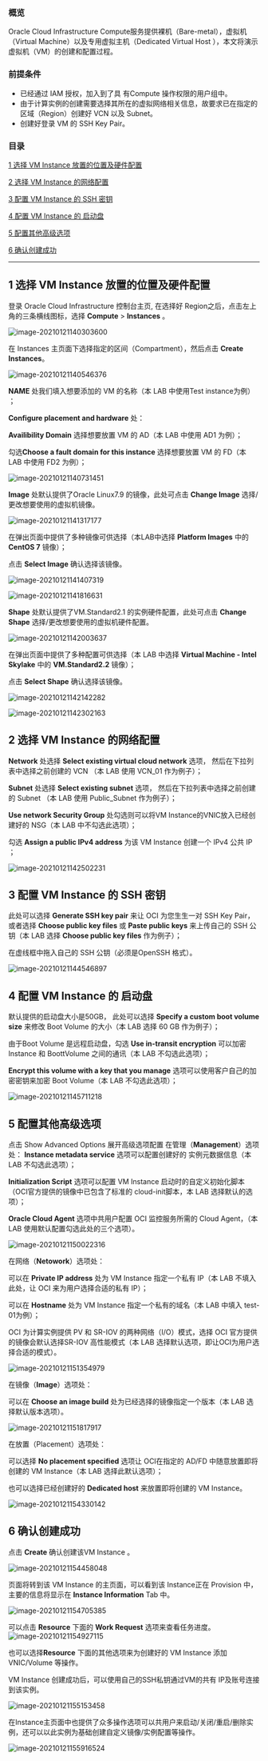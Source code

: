 ### 概览

Oracle Cloud Infrastructure Compute服务提供裸机（Bare-metal），虚拟机（Virtual Machine）以及专用虚拟主机（Dedicated Virtual Host ），本文将演示虚拟机（VM）的创建和配置过程。



### 前提条件 

- 已经通过 IAM 授权，加入到了具 有Compute 操作权限的用户组中。
- 由于计算实例的创建需要选择其所在的虚拟网络相关信息，故要求已在指定的区域（Region）创建好 VCN 以及 Subnet。
- 创建好登录 VM 的 SSH Key Pair。



### 目录

[1 选择 VM Instance 放置的位置及硬件配置 ](#step1)

[2 选择 VM Instance 的网络配置](#step2)

[3 配置 VM Instance 的 SSH 密钥 ](#step3)

[4 配置 VM Instance 的 启动盘](#step4)

[5 配置其他高级选项 ](#step5)

[6 确认创建成功 ](#step6)

 

------

 <a name="step1"></a>

## 1 选择 VM Instance 放置的位置及硬件配置 

登录 Oracle Cloud Infrastructure 控制台主页, 在选择好 Region之后，点击左上角的三条横线图标，选择 **Compute** > **Instances** 。

![image-20210121140303600](images/image-20210121140303600.png)

在 Instances 主页面下选择指定的区间（Compartment），然后点击 **Create Instances**。

![image-20210121140546376](images/image-20210121140546376.png)

 **NAME** 处我们填入想要添加的 VM 的名称（本 LAB 中使用Test instance为例） ；

 **Configure placement and hardware** 处：

 **Availibility Domain** 选择想要放置 VM 的 AD（本 LAB 中使用 AD1 为例）；

 勾选**Choose a fault domain for this instance** 选择想要放置 VM 的 FD（本 LAB 中使用 FD2 为例）；

![image-20210121140731451](images/image-20210121140731451.png)

  **Image** 处默认提供了Oracle Linux7.9 的镜像，此处可点击 **Change Image** 选择/更改想要使用的虚拟机镜像。

![image-20210121141317177](images/image-20210121141317177.png)

  在弹出页面中提供了多种镜像可供选择（本LAB中选择 **Platform Images** 中的 **CentOS 7** 镜像）；

  点击 **Select Image** 确认选择该镜像。

![image-20210121141407319](images/image-20210121141407319.png)

![image-20210121141816631](images/image-20210121141816631.png)



  **Shape** 处默认提供了VM.Standard2.1 的实例硬件配置，此处可点击 **Change Shape** 选择/更改想要使用的虚拟机硬件配置。

![image-20210121142003637](images/image-20210121142003637.png)

  在弹出页面中提供了多种配置可供选择（本 LAB 中选择 **Virtual Machine - Intel Skylake** 中的 **VM.Standard2.2** 镜像）；

  点击 **Select Shape** 确认选择该镜像。

![image-20210121142142282](images/image-20210121142142282.png)

![image-20210121142302163](images/image-20210121142302163.png)



 <a name="step2"></a>

## 2 选择 VM Instance 的网络配置 

**Network** 处选择 **Select existing virtual cloud network** 选项， 然后在下拉列表中选择之前创建的 VCN （本 LAB 使用 VCN_01 作为例子）；

**Subnet** 处选择 **Select existing subnet** 选项， 然后在下拉列表中选择之前创建的 Subnet （本 LAB 使用 Public_Subnet 作为例子）；

**Use network Security Group** 处勾选则可以将VM Instance的VNIC放入已经创建好的 NSG（本 LAB 中不勾选此选项）；

勾选 **Assign a public IPv4 address** 为该 VM Instance 创建一个 IPv4 公共 IP ；

![image-20210121142502231](images/image-20210121142502231.png)



  <a name="step3"></a>

## 3 配置 VM Instance 的 SSH 密钥 

此处可以选择 **Generate SSH key pair** 来让 OCI 为您生生一对 SSH Key Pair， 或者选择 **Choose public key files** 或 **Paste public keys** 来上传自己的 SSH 公钥（本 LAB 选择 **Choose public key files** 作为例子）；

在虚线框中拖入自己的 SSH 公钥（必须是OpenSSH 格式）。


![image-20210121144546897](images/image-20210121144546897.png)


  <a name="step4"></a>

## 4 配置 VM Instance 的 启动盘 

默认提供的启动盘大小是50GB， 此处可以选择 **Specify a custom boot volume size** 来修改 Boot Volume 的大小（本 LAB 选择 60 GB 作为例子）；

由于Boot Volume 是远程启动盘，勾选 **Use in-transit encryption** 可以加密 Instance 和 BoottVolume 之间的通讯（本 LAB 不勾选此选项）；

**Encrypt this volume with a key that you manage** 选项可以使用客户自己的加密密钥来加密 Boot Volume（本 LAB 不勾选此选项）；

![image-20210121145711218](images/image-20210121145711218.png)



  <a name="step5"></a>

## 5 配置其他高级选项 

点击 Show Advanced Options 展开高级选项配置
在管理（**Management**）选项处：
**Instance metadata service** 选项可以配置创建好的 实例元数据信息（本 LAB 不勾选此选项）；

**Initialization Script** 选项可以配置 VM Instance 启动时的自定义初始化脚本（OCI官方提供的镜像中已包含了标准的 cloud-init脚本，本 LAB 选择默认的选项）；

**Oracle Cloud Agent** 选项中共用户配置 OCI 监控服务所需的 Cloud Agent，（本 LAB 使用默认配置勾选此处的三个选项）。

![image-20210121150022316](images/image-20210121150022316.png)

 在网络（**Netowork**）选项处：

 可以在 **Private IP address** 处为 VM  Instance 指定一个私有 IP（本 LAB 不填入此处，让 OCI 来为用户选择合适的私有 IP）；

 可以在 **Hostname** 处为 VM  Instance 指定一个私有的域名（本 LAB 中填入 test-01为例）；

 OCI 为计算实例提供 PV 和 SR-IOV 的两种网络（I/O）模式，选择 OCI 官方提供的镜像会默认选择SR-IOV 高性能模式（本 LAB 选择默认选项，即让OCI为用户选择合适的模式）。

![image-20210121151354979](images/image-20210121151354979.png)



 在镜像（**Image**）选项处：

 可以在 **Choose an image build** 处为已经选择的镜像指定一个版本（本 LAB 选择默认版本选项）。

![image-20210121151817917](images/image-20210121151817917.png)



 在放置（Placement）选项处：

 可以选择 **No placement specified** 选项让 OCI在指定的 AD/FD 中随意放置即将创建的 VM Instance（本 LAB 选择此默认选项）；

 也可以选择已经创建好的 **Dedicated host** 来放置即将创建的 VM Instance。

![image-20210121154330142](images/image-20210121154330142.png)



  <a name="step6"></a>

## 6 确认创建成功 

点击 **Create** 确认创建该VM Instance 。

![image-20210121154458048](images/image-20210121154458048.png)

页面将转到该 VM Instance 的主页面，可以看到该 Instance正在 Provision 中，主要的信息将显示在 **Instance Information**  Tab 中。

![image-20210121154705385](images/image-20210121154705385.png)

可以点击 **Resource** 下面的 **Work Request** 选项来查看任务进度。
![image-20210121154927115](images/image-20210121154927115.png)

 也可以选择**Resource** 下面的其他选项来为创建好的 VM Instance 添加VNIC/Volume 等操作。

 VM Instance 创建成功后，可以使用自己的SSH私钥通过VM的共有 IP及账号连接到该实例。

![image-20210121155153458](images/image-20210121155153458.png)

在Instance主页面中也提供了众多操作选项可以共用户来启动/关闭/重启/删除实例，还可以以此实例为基础创建自定义镜像/实例配置等操作。

![image-20210121155916524](images/image-20210121155916524.png)